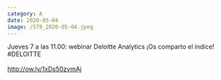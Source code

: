 ```yaml
--- 
category: A 
date: 2020-05-04 
image: /579_2020-05-04.jpeg 
--- 
```


Jueves 7 a las 11.00: webinar Deloitte Analytics ¡Os comparto el índice! #DELOITTE<br><br>http://ow.ly/1xDs50zvmAj